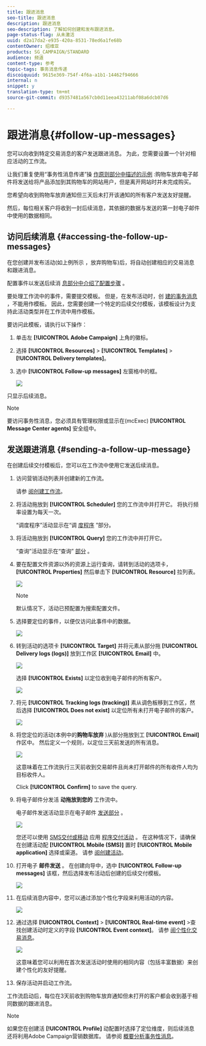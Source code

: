 ```yaml
---
title: 跟进消息
seo-title: 跟进消息
description: 跟进消息
seo-description: 了解如何创建和发布跟进消息。
page-status-flag: 从未激活
uuid: d2a17da2-e935-420a-8531-78ed6a1fe68b
contentOwner: 绍维亚
products: SG_CAMPAIGN/STANDARD
audience: 频道
content-type: 参考
topic-tags: 事务消息传递
discoiquuid: 9615e369-754f-4f6a-a1b1-14462f94666
internal: n
snippet: y
translation-type: tm+mt
source-git-commit: d9357481a567cb0d11eea43211abf08a6dcb07d6

---
```



# 跟进消息{#follow-up-messages}

您可以向收到特定交易消息的客户发送跟进消息。 为此，您需要设置一个针对相应活动的工作流。

让我们重复使用“事务性消息传递”操 [作原则部分中描述的示例](../../channels/using/about-transactional-messaging.md#transactional-messaging-operating-principle) :购物车放弃电子邮件将发送给将产品添加到其购物车的网站用户，但是离开网站时并未完成购买。

您希望向收到购物车放弃通知但三天后未打开该通知的所有客户发送友好提醒。

然后，每位相关客户将收到一封后续消息，其依据的数据与发送的第一封电子邮件中使用的数据相同。

## 访问后续消息 {#accessing-the-follow-up-messages}

在您创建并发布活动(如上例所示 [](../../channels/using/about-transactional-messaging.md#transactional-messaging-operating-principle) ，放弃购物车)后，将自动创建相应的交易消息和跟进消息。

配置事件以发送后续消 [息部分中介绍了配置步骤](../../administration/using/configuring-transactional-messaging.md#use-case--configuring-an-event-to-send-a-transactional-message) 。

要处理工作流中的事件，需要提交模板。 但是，在发布活动时，创 [建的事务消息](../../channels/using/event-transactional-messages.md) ，不能用作模板。 因此，您需要创建一个特定的后续交付模板，该模板设计为支持此活动类型并在工作流中用作模板。

要访问此模板，请执行以下操作：

1. 单击左 **[!UICONTROL Adobe Campaign]** 上角的徽标。
1. 选择 **[!UICONTROL Resources]** &gt; **[!UICONTROL Templates]** &gt; **[!UICONTROL Delivery templates]**。
1. 选中 **[!UICONTROL Follow-up messages]** 左窗格中的框。

   ![](assets/message-center_follow-up-search.png)

只显示后续消息。

>[!NOTE]
>
>要访问事务性消息，您必须具有管理权限或显示在(mcExec) **[!UICONTROL Message Center agents]** 安全组中。

## 发送跟进消息 {#sending-a-follow-up-message}

在创建后续交付模板后，您可以在工作流中使用它发送后续消息。

1. 访问营销活动列表并创建新的工作流。

   请参 [阅创建工作流](../../automating/using/building-a-workflow.md#creating-a-workflow)。

1. 将活动拖放到 **[!UICONTROL Scheduler]** 您的工作流中并打开它。 将执行频率设置为每天一次。

   “调度程序”活动显示在“调 [度程序](../../automating/using/scheduler.md) ”部分。

1. 将活动拖放到 **[!UICONTROL Query]** 您的工作流中并打开它。

   “查询”活动显示在“查询” [部分](../../automating/using/query.md) 。

1. 要在配置文件资源以外的资源上运行查询，请转到活动的选项卡， **[!UICONTROL Properties]** 然后单击下 **[!UICONTROL Resource]** 拉列表。

   ![](assets/message-center_follow-up-query-properties.png)

   >[!NOTE]
   >
   >默认情况下，活动已预配置为搜索配置文件。

1. 选择要定位的事件，以便仅访问此事件中的数据。

   ![](assets/message-center_follow-up-query-resource.png)

1. 转到活动的选项卡 **[!UICONTROL Target]** 并将元素从部分拖 **[!UICONTROL Delivery logs (logs)]** 放到工作区 **[!UICONTROL Email]** 中。

   ![](assets/message-center_follow-up-delivery-logs.png)

   选择 **[!UICONTROL Exists]** 以定位收到电子邮件的所有客户。

   ![](assets/message-center_follow-up-delivery-logs-exists.png)

1. 将元 **[!UICONTROL Tracking logs (tracking)]** 素从调色板移到工作区，然后选择 **[!UICONTROL Does not exist]** 以定位所有未打开电子邮件的客户。

   ![](assets/message-center_follow-up-delivery-and-tracking-logs.png)

1. 将您定位的活动(本例中的&#x200B;**购物车放弃** )从部分拖放到工 **[!UICONTROL Email]** 作区中。 然后定义一个规则，以定位三天前发送的所有消息。

   ![](assets/message-center_follow-up-created.png)

   这意味着在工作流执行三天前收到交易邮件且尚未打开邮件的所有收件人均为目标收件人。

   Click **[!UICONTROL Confirm]** to save the query.

1. 将电子邮件分发活 **动拖放到您的** 工作流中。

   电子邮件发送活动显示在电子邮件 [发送部分](../../automating/using/email-delivery.md) 。

   ![](assets/message-center_follow-up-workflow.png)

   您还可以使用 [SMS交付或移动](../../automating/using/sms-delivery.md) 应用 [程序交付活动](../../automating/using/push-notification-delivery.md) 。 在这种情况下，请确保在创建活动配 **[!UICONTROL Mobile (SMS)]** 置时 **[!UICONTROL Mobile application]** 选择或渠道。 请参 [阅创建活动](../../administration/using/configuring-transactional-messaging.md#creating-an-event)。

1. 打开电子 **邮件发送** 。 在创建向导中，选中 **[!UICONTROL Follow-up messages]** 该框，然后选择发布活动后创建的后续交付模板。

   ![](assets/message-center_follow-up-template.png)

1. 在后续消息内容中，您可以通过添加个性化字段来利用活动的内容。

   ![](assets/message-center_follow-up-content.png)

1. 通过选择 **[!UICONTROL Context]** &gt; **[!UICONTROL Real-time event]** &gt;查找创建活动时定义的字段 **[!UICONTROL Event context]**。 请参 [阅个性化交易消息](../../channels/using/event-transactional-messages.md#personalizing-a-transactional-message)。

   ![](assets/message-center_follow-up-personalization.png)

   这意味着您可以利用在首次发送活动时使用的相同内容（包括丰富数据）来创建个性化的友好提醒。

1. 保存活动并启动工作流。

工作流启动后，每位在3天前收到购物车放弃通知但未打开的客户都会收到基于相同数据的跟进消息。

>[!NOTE]
>
>如果您在创建活 **[!UICONTROL Profile]** 动配置时选择了定位维度，则后续消息还将利用Adobe Campaign营销数据库。 请参阅 [概要分析事务性消息](../../channels/using/profile-transactional-messages.md)。

